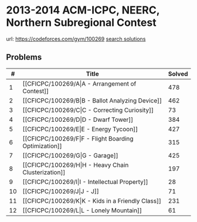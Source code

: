 # 2013-2014 ACM-ICPC, NEERC, Northern Subregional Contest

url: https://codeforces.com/gym/100269
[search solutions](https://www.google.com/search?q=Solution+OR+題解+2013-2014+ACM-ICPC,+NEERC,+Northern+Subregional+Contest)

## Problems

| # | Title | Solved |
| --- | --- | --- |
|1|[[CFICPC/100269/A\|A - Arrangement of Contest]]|478|
|2|[[CFICPC/100269/B\|B - Ballot Analyzing Device]]|462|
|3|[[CFICPC/100269/C\|C - Correcting Curiosity]]|73|
|4|[[CFICPC/100269/D\|D - Dwarf Tower]]|384|
|5|[[CFICPC/100269/E\|E - Energy Tycoon]]|427|
|6|[[CFICPC/100269/F\|F - Flight Boarding Optimization]]|315|
|7|[[CFICPC/100269/G\|G - Garage]]|425|
|8|[[CFICPC/100269/H\|H - Heavy Chain Clusterization]]|197|
|9|[[CFICPC/100269/I\|I - Intellectual Property]]|28|
|10|[[CFICPC/100269/J\|J - J]]|71|
|11|[[CFICPC/100269/K\|K - Kids in a Friendly Class]]|231|
|12|[[CFICPC/100269/L\|L - Lonely Mountain]]|61|
